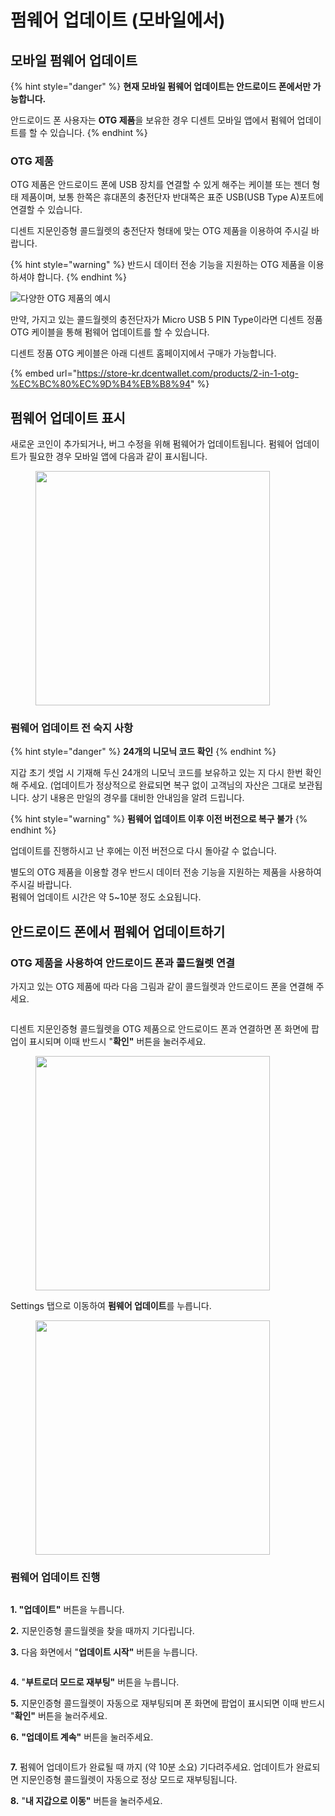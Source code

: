 # 펌웨어 업데이트 (모바일에서)

## 모바일 펌웨어 업데이트 <a href="#mobile-firmware-update" id="mobile-firmware-update"></a>

{% hint style="danger" %}
**현재 모바일 펌웨어 업데이트는 안드로이드 폰에서만 가능합니다.**

안드로이드 폰 사용자는 **OTG 제품**을 보유한 경우 디센트 모바일 앱에서 펌웨어 업데이트를 할 수 있습니다.
{% endhint %}

### OTG 제품 <a href="#otg-device" id="otg-device"></a>

OTG 제품은 안드로이드 폰에 USB 장치를 연결할 수 있게 해주는 케이블 또는 젠더 형태 제품이며, 보통 한쪽은 휴대폰의 충전단자 반대쪽은 표준 USB(USB Type A)포트에 연결할 수 있습니다.

디센트 지문인증형 콜드월렛의 충전단자 형태에 맞는 OTG 제품을 이용하여 주시길 바랍니다.

{% hint style="warning" %}
반드시 데이터 전송 기능을 지원하는 OTG 제품을 이용하셔야 합니다.
{% endhint %}



![다양한 OTG 제품의 예시 ](<../.gitbook/assets/OTG 예시.png>)

만약, 가지고 있는 콜드월렛의 충전단자가 Micro USB 5 PIN Type이라면 디센트 정품 OTG 케이블을 통해 펌웨어 업데이트를 할 수 있습니다.

디센트 정품 OTG 케이블은 아래 디센트 홈페이지에서 구매가 가능합니다.

{% embed url="https://store-kr.dcentwallet.com/products/2-in-1-otg-%EC%BC%80%EC%9D%B4%EB%B8%94" %}

## 펌웨어 업데이트 표시 <a href="#firmware-update-indicator" id="firmware-update-indicator"></a>

새로운 코인이 추가되거나, 버그 수정을 위해 펌웨어가 업데이트됩니다. 펌웨어 업데이트가 필요한 경우 모바일 앱에 다음과 같이 표시됩니다.

<figure><img src="../.gitbook/assets/1 (4) (1).jpg" alt="" width="375"><figcaption></figcaption></figure>

### 펌웨어 업데이트 전 숙지 사항 <a href="#before-you-update-the-firmware" id="before-you-update-the-firmware"></a>

{% hint style="danger" %}
**24개의 니모닉 코드 확인**
{% endhint %}

지갑 초기 셋업 시 기재해 두신 24개의 니모닉 코드를 보유하고 있는 지 다시 한번 확인해 주세요. (업데이트가 정상적으로 완료되면 복구 없이 고객님의 자산은 그대로 보관됩니다. 상기 내용은 만일의 경우를 대비한 안내임을 알려 드립니다.

{% hint style="warning" %}
**펌웨어 업데이트 이후 이전 버전으로 복구 불가**
{% endhint %}

업데이트를 진행하시고 난 후에는 이전 버전으로 다시 돌아갈 수 없습니다.

별도의 OTG 제품을 이용할 경우 반드시 데이터 전송 기능을 지원하는 제품을 사용하여 주시길 바랍니다. \
펌웨어 업데이트 시간은 약 5\~10분 정도 소요됩니다.

## 안드로이드 폰에서 펌웨어 업데이트하기 <a href="#updating-the-firmware-from-an-android-phone" id="updating-the-firmware-from-an-android-phone"></a>

### OTG 제품을 사용하여 안드로이드 폰과 콜드월렛 연결 <a href="#connect-biometric-wallet-with-android-phone-using-otg-device" id="connect-biometric-wallet-with-android-phone-using-otg-device"></a>

가지고 있는 OTG 제품에 따라 다음 그림과 같이 콜드월렛과 안드로이드 폰을 연결해 주세요.

<figure><img src="../.gitbook/assets/연결 예시 (4).png" alt=""><figcaption></figcaption></figure>

디센트 지문인증형 콜드월렛을 OTG 제품으로 안드로이드 폰과 연결하면 폰 화면에 팝업이 표시되며 이때 반드시 "**확인"** 버튼을 눌러주세요.

<figure><img src="../.gitbook/assets/2 (4) (1).jpg" alt="" width="375"><figcaption></figcaption></figure>

Settings 탭으로 이동하여 **펌웨어 업데이트**를 누릅니다.

<figure><img src="../.gitbook/assets/3 (3) (1).jpg" alt="" width="375"><figcaption></figcaption></figure>

### 펌웨어 업데이트 진행 <a href="#proceed-with-the-firmware-update" id="proceed-with-the-firmware-update"></a>

<figure><img src="../.gitbook/assets/5 (1) (1) (1).jpg" alt=""><figcaption></figcaption></figure>

**1. "업데이트"** 버튼을 누릅니다.&#x20;

**2.** 지문인증형 콜드월렛을 찾을 때까지 기다립니다.&#x20;

**3.** 다음 화면에서 "**업데이트 시작"** 버튼을 누릅니다.

<figure><img src="../.gitbook/assets/6 (1) (1).jpg" alt=""><figcaption></figcaption></figure>

**4.** "**부트로더 모드로 재부팅"** 버튼을 누릅니다.&#x20;

**5.** 지문인증형 콜드월렛이 자동으로 재부팅되며 폰 화면에 팝업이 표시되면 이때 반드시 "**확인"** 버튼을 눌러주세요.&#x20;

**6.** **"업데이트 계속"** 버튼을 눌러주세요.

<figure><img src="../.gitbook/assets/7 (1).jpg" alt=""><figcaption></figcaption></figure>

**7.** 펌웨어 업데이트가 완료될 때 까지 (약 10분 소요) 기다려주세요. 업데이트가 완료되면 지문인증형 콜드월렛이 자동으로 정상 모드로 재부팅됩니다.&#x20;

**8.** "**내 지갑으로 이동"** 버튼을 눌러주세요.
